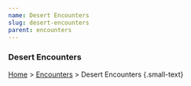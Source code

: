 ```yaml
---
name: Desert Encounters
slug: desert-encounters
parent: encounters
---
```

### Desert Encounters
[Home](home) > [Encounters](encounters) > Desert Encounters {.small-text}


